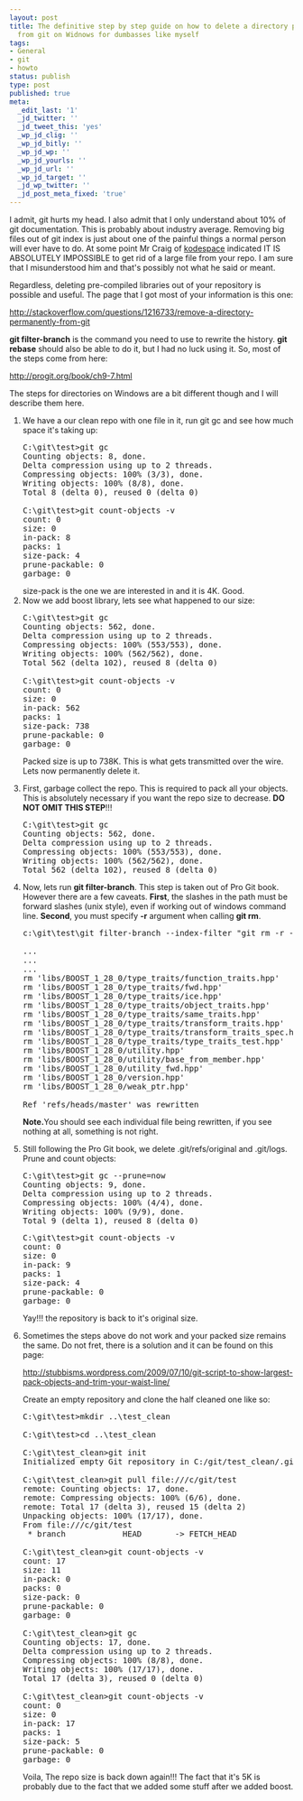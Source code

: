 ```yaml
---
layout: post
title: The definitive step by step guide on how to delete a directory permanently
  from git on Widnows for dumbasses like myself
tags:
- General
- git
- howto
status: publish
type: post
published: true
meta:
  _edit_last: '1'
  _jd_twitter: ''
  _jd_tweet_this: 'yes'
  _wp_jd_clig: ''
  _wp_jd_bitly: ''
  _wp_jd_wp: ''
  _wp_jd_yourls: ''
  _wp_jd_url: ''
  _wp_jd_target: ''
  _jd_wp_twitter: ''
  _jd_post_meta_fixed: 'true'
---
```

I admit, git hurts my head. I also admit that I only understand about 10% of git documentation. This is probably about industry average. Removing big files out of git index is just about one of the painful things a normal person will ever have to do. At some point Mr Craig of <a href="http://www.kodespace.com/">kodespace</a> indicated IT IS ABSOLUTELY IMPOSSIBLE to get rid of a large file from your repo. I am sure that I misunderstood him and that's possibly not what he said or meant.

Regardless, deleting pre-compiled libraries out of your repository is possible and useful. The page that I got most of your information is this one:

<a href="http://stackoverflow.com/questions/1216733/remove-a-directory-permanently-from-git">http://stackoverflow.com/questions/1216733/remove-a-directory-permanently-from-git</a>

<strong>git filter-branch</strong> is the command you need to use to rewrite the history. <strong>git rebase</strong> should also be able to do it, but I had no luck using it. So, most of the steps come from here:

<a href="http://progit.org/book/ch9-7.html">http://progit.org/book/ch9-7.html</a>

The steps for directories on Windows are a bit different though and I will describe them here. 
<ol>
<li>We have a our clean repo with one file in it, run git gc and see how much space it's taking up:

<pre>
C:\git\test>git gc
Counting objects: 8, done.
Delta compression using up to 2 threads.
Compressing objects: 100% (3/3), done.
Writing objects: 100% (8/8), done.
Total 8 (delta 0), reused 0 (delta 0)

C:\git\test>git count-objects -v
count: 0
size: 0
in-pack: 8
packs: 1
size-pack: 4
prune-packable: 0
garbage: 0
</pre>size-pack is the one we are interested in and it is 4K. Good.</li>
<li>Now we add boost library, lets see what happened to our size:

<pre>
C:\git\test>git gc
Counting objects: 562, done.
Delta compression using up to 2 threads.
Compressing objects: 100% (553/553), done.
Writing objects: 100% (562/562), done.
Total 562 (delta 102), reused 8 (delta 0)

C:\git\test>git count-objects -v
count: 0
size: 0
in-pack: 562
packs: 1
size-pack: 738
prune-packable: 0
garbage: 0
</pre>

Packed size is up to 738K. This is what gets transmitted over the wire. Lets now permanently delete it.
</li>

<li>First, garbage collect the repo. This is required to pack all your objects. This is absolutely necessary if you want the repo size to decrease. <strong>DO NOT OMIT THIS STEP</strong>!!!

<pre>
C:\git\test>git gc
Counting objects: 562, done.
Delta compression using up to 2 threads.
Compressing objects: 100% (553/553), done.
Writing objects: 100% (562/562), done.
Total 562 (delta 102), reused 8 (delta 0)
</pre>
</li>
<li>
Now, lets run <strong>git filter-branch</strong>. This step is taken out of Pro Git book. However there are a few caveats. <strong>First</strong>, the slashes in the path must be forward slashes (unix style), even if working out of windows command line. <strong>Second</strong>, you must specify <strong>-r</strong> argument when calling <strong>git rm</strong>.

<pre>c:\git\test\git filter-branch --index-filter "git rm -r --cached --ignore-unmatch libs/BOOST_1_28_0"  HEAD

...
...
...
rm 'libs/BOOST_1_28_0/type_traits/function_traits.hpp'
rm 'libs/BOOST_1_28_0/type_traits/fwd.hpp'
rm 'libs/BOOST_1_28_0/type_traits/ice.hpp'
rm 'libs/BOOST_1_28_0/type_traits/object_traits.hpp'
rm 'libs/BOOST_1_28_0/type_traits/same_traits.hpp'
rm 'libs/BOOST_1_28_0/type_traits/transform_traits.hpp'
rm 'libs/BOOST_1_28_0/type_traits/transform_traits_spec.hpp'
rm 'libs/BOOST_1_28_0/type_traits/type_traits_test.hpp'
rm 'libs/BOOST_1_28_0/utility.hpp'
rm 'libs/BOOST_1_28_0/utility/base_from_member.hpp'
rm 'libs/BOOST_1_28_0/utility_fwd.hpp'
rm 'libs/BOOST_1_28_0/version.hpp'
rm 'libs/BOOST_1_28_0/weak_ptr.hpp'

Ref 'refs/heads/master' was rewritten</pre>

<strong>Note.</strong>You should see each individual file being rewritten, if you see nothing at all, something is not right.
</li>
<li>Still following the Pro Git book, we delete .git/refs/original and .git/logs. Prune and count objects:

<pre>C:\git\test>git gc --prune=now
Counting objects: 9, done.
Delta compression using up to 2 threads.
Compressing objects: 100% (4/4), done.
Writing objects: 100% (9/9), done.
Total 9 (delta 1), reused 8 (delta 0)</pre>

<pre>C:\git\test>git count-objects -v
count: 0
size: 0
in-pack: 9
packs: 1
size-pack: 4
prune-packable: 0
garbage: 0
</pre>

Yay!!! the repository is back to it's original size.</li>
<li>Sometimes the steps above do not work and your packed size remains the same. Do not fret, there is a solution and it can be found on this page:

<a href="http://stubbisms.wordpress.com/2009/07/10/git-script-to-show-largest-pack-objects-and-trim-your-waist-line/">http://stubbisms.wordpress.com/2009/07/10/git-script-to-show-largest-pack-objects-and-trim-your-waist-line/</a>

Create an empty repository and clone the half cleaned one like so:

<pre>
C:\git\test>mkdir ..\test_clean

C:\git\test>cd ..\test_clean

C:\git\test_clean>git init
Initialized empty Git repository in C:/git/test_clean/.git/

C:\git\test_clean>git pull file:///c/git/test
remote: Counting objects: 17, done.
remote: Compressing objects: 100% (6/6), done.
remote: Total 17 (delta 3), reused 15 (delta 2)
Unpacking objects: 100% (17/17), done.
From file:///c/git/test
 * branch            HEAD       -> FETCH_HEAD

C:\git\test_clean>git count-objects -v
count: 17
size: 11
in-pack: 0
packs: 0
size-pack: 0
prune-packable: 0
garbage: 0

C:\git\test_clean>git gc
Counting objects: 17, done.
Delta compression using up to 2 threads.
Compressing objects: 100% (8/8), done.
Writing objects: 100% (17/17), done.
Total 17 (delta 3), reused 0 (delta 0)

C:\git\test_clean>git count-objects -v
count: 0
size: 0
in-pack: 17
packs: 1
size-pack: 5
prune-packable: 0
garbage: 0
</pre>

Voila, The repo size is back down again!!! The fact that it's 5K is probably due to the fact that we added some stuff after we added boost.
</ol>
